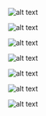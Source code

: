 <!-- Задание 1 -->
![alt text](image.png)
<!-- Задание 2 -->
![alt text](image-1.png)
<!-- Задание 3 -->
![alt text](image-2.png)
<!-- Задание 4 -->
![alt text](image-3.png)
<!-- Задание 5 -->
![alt text](image-4.png)
<!-- Задание 6 -->
![alt text](image-5.png)
<!-- Задание 7 -->
![alt text](image-6.png)
